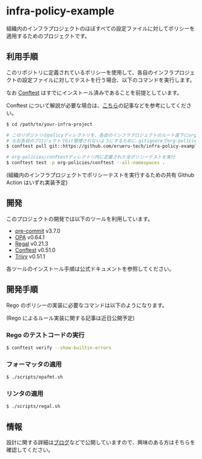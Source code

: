 # infra-policy-example

組織内のインフラプロジェクトのほぼすべての設定ファイルに対してポリシーを適用するためのプロジェクトです。

## 利用手順

このリポジトリに定義されているポリシーを使用して、各自のインフラプロジェクトの設定ファイルに対してテストを行う場合、以下のコマンドを実行します。

なお [Conftest](https://www.conftest.dev/install/) はすでにインストール済みであることを前提としています。

Conftest について解説が必要な場合は、[こちら](https://zenn.dev/erueru_tech/articles/6a9d502efc8d7b)の記事などを参考にしてください。

```bash
$ cd /path/to/your-infra-project

# このリポジトリのpolicyディレクトリを、各自のインフラプロジェクトのルート直下にorg-policiesというディレクトリ名でダウンロード
# なお各自のプロジェクトでGit管理されないようにするために.gitignoreでorg-policiesを定義する必要がある
$ conftest pull git::https://github.com/erueru-tech/infra-policy-example.git//policy -p org-policies

# org-policies/conftestディレクトリ内に定義された全ポリシーテストを実行
$ conftest test -p org-policies/conftest --all-namespaces .
```

(組織内のインフラプロジェクトでポリシーテストを実行するための共有 Github Action はいずれ実装予定)

## 開発

このプロジェクトの開発では以下のツールを利用しています。

- [pre-commit](https://pre-commit.com/#install) v3.7.0
- [OPA](https://www.openpolicyagent.org/docs/latest/#1-download-opa) v0.64.1
- [Regal](https://github.com/StyraInc/regal?tab=readme-ov-file#download-regal) v0.21.3
- [Conftest](https://www.conftest.dev/install/) v0.51.0
- [Trivy](https://aquasecurity.github.io/trivy/latest/getting-started/installation/) v0.51.1

各ツールのインストール手順は公式ドキュメントを参照してください。

## 開発手順

Rego のポリシーの実装に必要なコマンドは以下のようになります。

(Rego によるルール実装に関する記事は近日公開予定)

### Rego のテストコードの実行

```bash
$ conftest verify --show-builtin-errors
```

### フォーマッタの適用

```bash
$ ./scripts/opafmt.sh
```

### リンタの適用

```bash
$ ./scripts/regal.sh
```

## 情報

設計に関する詳細は[ブログ](https://zenn.dev/erueru_tech)などで公開していますので、興味のある方はそちらを確認してください。
